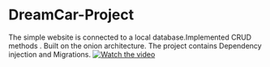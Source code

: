# DreamCar-Project
The simple website is connected to a local database.Implemented CRUD methods . Built on the onion architecture.
The project contains Dependency injection and Migrations.
[![Watch the video](https://sun9-19.userapi.com/impg/SA8e9lhdqPlVyihlUUo80xdUKmC9_lrrSR58KA/1GjAk3J2oOQ.jpg?size=1895x849&quality=96&proxy=1&sign=a79d68da66355dd4ed417706f3bd099a&type=album)](https://www.youtube.com/watch?v=edZlnX9-jqE)

